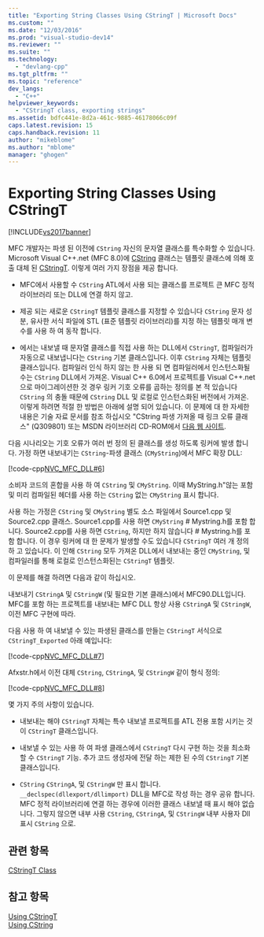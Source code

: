 ```yaml
---
title: "Exporting String Classes Using CStringT | Microsoft Docs"
ms.custom: ""
ms.date: "12/03/2016"
ms.prod: "visual-studio-dev14"
ms.reviewer: ""
ms.suite: ""
ms.technology: 
  - "devlang-cpp"
ms.tgt_pltfrm: ""
ms.topic: "reference"
dev_langs: 
  - "C++"
helpviewer_keywords: 
  - "CStringT class, exporting strings"
ms.assetid: bdfc441e-8d2a-461c-9885-46178066c09f
caps.latest.revision: 15
caps.handback.revision: 11
author: "mikeblome"
ms.author: "mblome"
manager: "ghogen"
---
```

# Exporting String Classes Using CStringT
[!INCLUDE[vs2017banner](../assembler/inline/includes/vs2017banner.md)]

MFC 개발자는 파생 된 이전에 `CString` 자신의 문자열 클래스를 특수화할 수 있습니다.  Microsoft Visual C\+\+.net \(MFC 8.0\)에  [CString](../atl-mfc-shared/using-cstring.md) 클래스는 템플릿 클래스에 의해 호출 대체 된  [CStringT](../atl-mfc-shared/reference/cstringt-class.md).  이렇게 여러 가지 장점을 제공 합니다.  
  
-   MFC에서 사용할 수 `CString` ATL에서 사용 되는 클래스를 프로젝트 큰 MFC 정적 라이브러리 또는 DLL에 연결 하지 않고.  
  
-   제공 되는 새로운 `CStringT` 템플릿 클래스를 지정할 수 있습니다 `CString` 문자 성분, 유사한 서식 파일에 STL \(표준 템플릿 라이브러리\)를 지정 하는 템플릿 매개 변수를 사용 하 여 동작 합니다.  
  
-   에서는 내보낼 때 문자열 클래스를 직접 사용 하는 DLL에서 `CStringT`, 컴파일러가 자동으로 내보냅니다는 `CString` 기본 클래스입니다.  이후 `CString` 자체는 템플릿 클래스입니다. 컴파일러 인식 하지 않는 한 사용 되 면 컴파일러에서 인스턴스화될 수는 `CString` DLL에서 가져온.  Visual C\+\+ 6.0에서 프로젝트를 Visual C\+\+.net으로 마이그레이션한 것 경우 링커 기호 오류를 곱하는 정의를 본 적 있습니다 `CString` 의 충돌 때문에 `CString` DLL 및 로컬로 인스턴스화된 버전에서 가져온.  이렇게 하려면 적절 한 방법은 아래에 설명 되어 있습니다.  이 문제에 대 한 자세한 내용은 기술 자료 문서를 참조 하십시오 "CString 파생 가져올 때 링크 오류 클래스" \(Q309801\) 또는 MSDN 라이브러리 CD\-ROM에서 [다음 웹 사이트](다음%20웹%20사이트).  
  
 다음 시나리오는 기호 오류가 여러 번 정의 된 클래스를 생성 하도록 링커에 발생 합니다.  가정 하면 내보내기는 `CString`\-파생 클래스 \(`CMyString`\)에서 MFC 확장 DLL:  
  
 [!code-cpp[NVC_MFC_DLL#6](../atl-mfc-shared/codesnippet/CPP/exporting-string-classes-using-cstringt_1.cpp)]  
  
 소비자 코드의 혼합을 사용 하 여 `CString` 및 `CMyString`. 이때   MyString.h"않는 포함 및 미리 컴파일된 헤더를 사용 하는 `CString` 없는 `CMyString` 표시 합니다.  
  
 사용 하는 가정은 `CString` 및 `CMyString` 별도 소스 파일에서 Source1.cpp 및 Source2.cpp 클래스.  Source1.cpp를 사용 하면 `CMyString` \# Mystring.h를 포함 합니다.  Source2.cpp를 사용 하면 `CString`, 하지만 하지 않습니다 \# Mystring.h를 포함 합니다.  이 경우 링커에 대 한 문제가 발생할 수도 있습니다 `CStringT` 여러 개 정의 하 고 있습니다.  이 인해 `CString` 모두 가져온 DLL에서 내보내는 중인 `CMyString`, 및 컴파일러를 통해 로컬로 인스턴스화된는 `CStringT` 템플릿.  
  
 이 문제를 해결 하려면 다음과 같이 하십시오.  
  
 내보내기 `CStringA` 및 `CStringW` \(및 필요한 기본 클래스\)에서 MFC90.DLL입니다.  MFC를 포함 하는 프로젝트를 내보내는 MFC DLL 항상 사용 `CStringA` 및 `CStringW`, 이전 MFC 구현에 따라.  
  
 다음 사용 하 여 내보낼 수 있는 파생된 클래스를 만들는 `CStringT` 서식으로 `CStringT_Exported` 아래 예입니다:  
  
 [!code-cpp[NVC_MFC_DLL#7](../atl-mfc-shared/codesnippet/CPP/exporting-string-classes-using-cstringt_2.cpp)]  
  
 Afxstr.h에서 이전 대체 `CString`, `CStringA`, 및 `CStringW` 같이 형식 정의:  
  
 [!code-cpp[NVC_MFC_DLL#8](../atl-mfc-shared/codesnippet/CPP/exporting-string-classes-using-cstringt_3.cpp)]  
  
 몇 가지 주의 사항이 있습니다.  
  
-   내보내는 해야 `CStringT` 자체는 특수 내보낼 프로젝트를 ATL 전용 포함 시키는 것이 `CStringT` 클래스입니다.  
  
-   내보낼 수 있는 사용 하 여 파생 클래스에서 `CStringT` 다시 구현 하는 것을 최소화할 수 `CStringT` 기능.  추가 코드 생성자에 전달 하는 제한 된 수의 `CStringT` 기본 클래스입니다.  
  
-   `CString` `CStringA`, 및 `CStringW` 만 표시 합니다. `__declspec(dllexport/dllimport)` DLL을 MFC로 작성 하는 경우 공유 합니다.  MFC 정적 라이브러리에 연결 하는 경우에 이러한 클래스 내보낼 때 표시 해야 없습니다. 그렇지 않으면 내부 사용 `CString`, `CStringA`, 및 `CStringW` 내부 사용자 Dll 표시 `CString` 으로.  
  
## 관련 항목  
 [CStringT Class](../atl-mfc-shared/reference/cstringt-class.md)  
  
## 참고 항목  
 [Using CStringT](../atl-mfc-shared/using-cstringt.md)   
 [Using CString](../atl-mfc-shared/using-cstring.md)